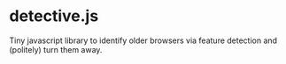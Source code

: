 # detective.js
Tiny javascript library to identify older browsers via feature detection and (politely) turn them away.
